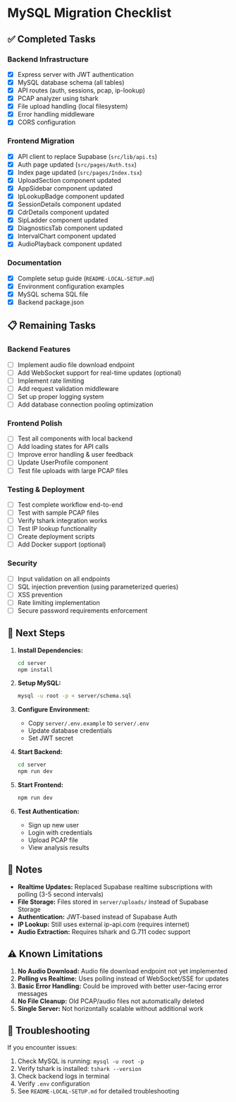 # MySQL Migration Checklist

## ✅ Completed Tasks

### Backend Infrastructure
- [x] Express server with JWT authentication
- [x] MySQL database schema (all tables)
- [x] API routes (auth, sessions, pcap, ip-lookup)
- [x] PCAP analyzer using tshark
- [x] File upload handling (local filesystem)
- [x] Error handling middleware
- [x] CORS configuration

### Frontend Migration
- [x] API client to replace Supabase (`src/lib/api.ts`)
- [x] Auth page updated (`src/pages/Auth.tsx`)
- [x] Index page updated (`src/pages/Index.tsx`)
- [x] UploadSection component updated
- [x] AppSidebar component updated  
- [x] IpLookupBadge component updated
- [x] SessionDetails component updated
- [x] CdrDetails component updated
- [x] SipLadder component updated
- [x] DiagnosticsTab component updated
- [x] IntervalChart component updated
- [x] AudioPlayback component updated

### Documentation
- [x] Complete setup guide (`README-LOCAL-SETUP.md`)
- [x] Environment configuration examples
- [x] MySQL schema SQL file
- [x] Backend package.json

## 📋 Remaining Tasks

### Backend Features
- [ ] Implement audio file download endpoint
- [ ] Add WebSocket support for real-time updates (optional)
- [ ] Implement rate limiting
- [ ] Add request validation middleware
- [ ] Set up proper logging system
- [ ] Add database connection pooling optimization

### Frontend Polish
- [ ] Test all components with local backend
- [ ] Add loading states for API calls
- [ ] Improve error handling & user feedback
- [ ] Update UserProfile component
- [ ] Test file uploads with large PCAP files

### Testing & Deployment
- [ ] Test complete workflow end-to-end
- [ ] Test with sample PCAP files
- [ ] Verify tshark integration works
- [ ] Test IP lookup functionality
- [ ] Create deployment scripts
- [ ] Add Docker support (optional)

### Security
- [ ] Input validation on all endpoints
- [ ] SQL injection prevention (using parameterized queries)
- [ ] XSS prevention
- [ ] Rate limiting implementation
- [ ] Secure password requirements enforcement

## 🚀 Next Steps

1. **Install Dependencies:**
   ```bash
   cd server
   npm install
   ```

2. **Setup MySQL:**
   ```bash
   mysql -u root -p < server/schema.sql
   ```

3. **Configure Environment:**
   - Copy `server/.env.example` to `server/.env`
   - Update database credentials
   - Set JWT secret

4. **Start Backend:**
   ```bash
   cd server
   npm run dev
   ```

5. **Start Frontend:**
   ```bash
   npm run dev
   ```

6. **Test Authentication:**
   - Sign up new user
   - Login with credentials
   - Upload PCAP file
   - View analysis results

## 📝 Notes

- **Realtime Updates:** Replaced Supabase realtime subscriptions with polling (3-5 second intervals)
- **File Storage:** Files stored in `server/uploads/` instead of Supabase Storage
- **Authentication:** JWT-based instead of Supabase Auth
- **IP Lookup:** Still uses external ip-api.com (requires internet)
- **Audio Extraction:** Requires tshark and G.711 codec support

## ⚠️ Known Limitations

1. **No Audio Download:** Audio file download endpoint not yet implemented
2. **Polling vs Realtime:** Uses polling instead of WebSocket/SSE for updates
3. **Basic Error Handling:** Could be improved with better user-facing error messages
4. **No File Cleanup:** Old PCAP/audio files not automatically deleted
5. **Single Server:** Not horizontally scalable without additional work

## 🔧 Troubleshooting

If you encounter issues:
1. Check MySQL is running: `mysql -u root -p`
2. Verify tshark is installed: `tshark --version`
3. Check backend logs in terminal
4. Verify `.env` configuration
5. See `README-LOCAL-SETUP.md` for detailed troubleshooting
